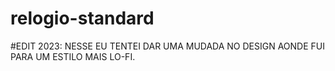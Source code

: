 # relogio-standard

#EDIT 2023:
NESSE EU TENTEI DAR UMA MUDADA NO DESIGN AONDE FUI PARA UM ESTILO MAIS LO-FI.
